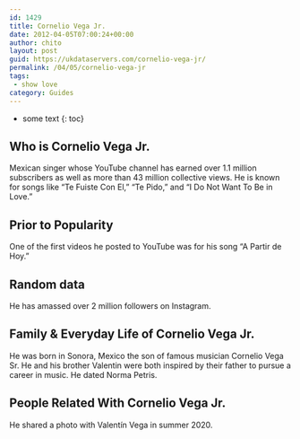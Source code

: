 ```yaml
---
id: 1429
title: Cornelio Vega Jr.
date: 2012-04-05T07:00:24+00:00
author: chito
layout: post
guid: https://ukdataservers.com/cornelio-vega-jr/
permalink: /04/05/cornelio-vega-jr
tags:
 - show love
category: Guides
---
```


* some text
{: toc}


## Who is  Cornelio Vega Jr.
                  
                  
                  
Mexican singer whose YouTube channel has earned over 1.1 million subscribers as well as more than 43 million collective views. He is known for songs like &#8220;Te Fuiste Con El,&#8221; &#8220;Te Pido,&#8221; and &#8220;I Do Not Want To Be in Love.&#8221; 
                  
                
                
                
## Prior to Popularity 
                  
                  
                  
One of the first videos he posted to YouTube was for his song &#8220;A Partir de Hoy.&#8221;  
                  
                
                
                
## Random data 
                  
                  
                  
He has amassed over 2 million followers on Instagram. 
                  
                
                
                
## Family & Everyday Life of Cornelio Vega Jr.
                  
                  
                  
He was born in Sonora, Mexico the son of famous musician Cornelio Vega Sr. He and his brother Valentin were both inspired by their father to pursue a career in music. He dated Norma Petris. 
                  
                
                
                
## People Related With  Cornelio Vega Jr.
                  
                  
                  
He shared a photo with Valentín Vega in summer 2020.
                  
                
              
            
          
          
          
    
    
  
